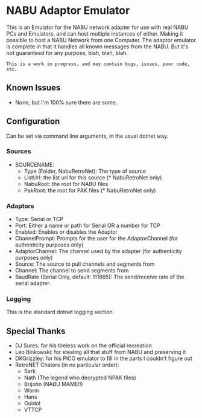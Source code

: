 ﻿# NABU Adaptor Emulator

This is an Emulator for the NABU network adapter for use with real NABU PCs and Emulators,
and can host multiple instances of either. Making it possible to host a NABU Network from one
Computer. The adaptor emulator is complete in that it handles all known messages from the NABU.
But it's not guaranteed for any purpose, blah, blah, blah.

`This is a work in progress, and may contain bugs, issues, poor code, etc.`

## Known Issues

- None, but I'm 100% sure there are some.

## Configuration

Can be set via command line arguments, in the usual dotnet way.

### Sources

- SOURCENAME:
  - Type (Folder, NabuRetroNet): The type of source
  - ListUrl: the list url for this source (* NabuRetroNet only)
  - NabuRoot: the root for NABU files
  - PakRoot: the root for PAK files (* NabuRetroNet only)

### Adaptors

- Type: Serial or TCP
- Port: Either a name or path for Serial OR a number for TCP
- Enabled: Enables or disables the Adaptor
- ChannelPrompt: Prompts for the user for the AdaptorChannel (for authenticity purposes only)
- AdaptorChannel: The channel used by the adapter (for authenticity purposes only)
- Source: The source to pull channels and segments from
- Channel: The channel to send segments from
- BaudRate (Serial Only, default: 111865): The send/receive rate of the serial adapter.

### Logging

This is the standard dotnet logging section.

## Special Thanks

- DJ Sures: for his tireless work on the official recreation
- Leo Binkowski: for stealing all that stuff from NABU and preserving it
- DKGrizzley: for his PICO emulator to fill in the parts I couldn't figure out
- RetroNET Chaters (in no particular order):
  - Sark
  - Nath (The legend who decrypted NPAK files)
  - Brijohn (NABU MAME!!)
  - Worm
  - Hans
  - Guidol
  - VTTCP
